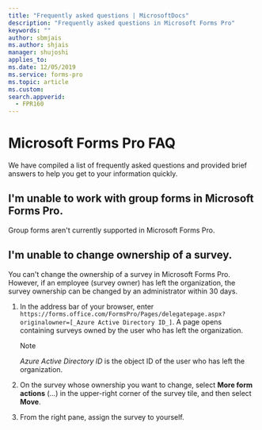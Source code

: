 ```yaml
---
title: "Frequently asked questions | MicrosoftDocs"
description: "Frequently asked questions in Microsoft Forms Pro"
keywords: ""
author: sbmjais
ms.author: shjais
manager: shujoshi
applies_to: 
ms.date: 12/05/2019
ms.service: forms-pro
ms.topic: article
ms.custom: 
search.appverid:
  - FPR160
---
```


# Microsoft Forms Pro FAQ

We have compiled a list of frequently asked questions and provided brief answers to help you get to your information quickly.

## I'm unable to work with group forms in Microsoft Forms Pro.

Group forms aren't currently supported in Microsoft Forms Pro.

## I'm unable to change ownership of a survey.

You can't change the ownership of a survey in Microsoft Forms Pro. However, if an employee (survey owner) has left the organization, the survey ownership can be changed by an administrator within 30 days.

1. In the address bar of your browser, enter `https://forms.office.com/FormsPro/Pages/delegatepage.aspx?originalowner=[_Azure Active Directory ID_]`. A page opens containing surveys owned by the user who has left the organization.

    > [!NOTE]
    > _Azure Active Directory ID_ is the object ID of the user who has left the organization.

2. On the survey whose ownership you want to change, select **More form actions** (...) in the upper-right corner of the survey tile, and then select **Move**.

3. From the right pane, assign the survey to yourself.
